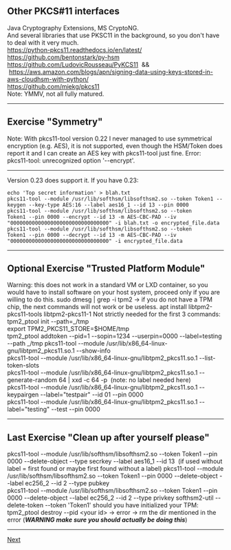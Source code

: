 ## Other PKCS#11 interfaces
Java Cryptography Extensions, MS CryptoNG.\
And several libraries that use PKSC11 in the background, so you don't
have to deal with it very much.\
<https://python-pkcs11.readthedocs.io/en/latest/>\
<https://github.com/bentonstark/py-hsm>\
<https://github.com/LudovicRousseau/PyKCS11>  &&
 <https://aws.amazon.com/blogs/apn/signing-data-using-keys-stored-in-aws-cloudhsm-with-python/>\
<https://github.com/miekg/pkcs11>\
Note: YMMV, not all fully matured.

--------------------
## Exercise "Symmetry"
Note: With pkcs11-tool version 0.22 I never managed to use symmetrical encryption (e.g. AES), it is not supported, even though the
HSM/Token does report it and I can create an AES key with pkcs11-tool just fine.
Error: pkcs11-tool: unrecognized option '--encrypt'.

-------------------
Version 0.23 does support it. If you have 0.23:
```
echo 'Top secret information' > blah.txt
pkcs11-tool --module /usr/lib/softhsm/libsofthsm2.so --token Token1 --keygen --key-type AES:16 --label aes16_1 --id 13 --pin 0000
pkcs11-tool --module /usr/lib/softhsm/libsofthsm2.so --token
Token1 --pin 0000 --encrypt --id 13 -m AES-CBC-PAD --iv "00000000000000000000000000000000" -i blah.txt -o encrypted_file.data
pkcs11-tool --module /usr/lib/softhsm/libsofthsm2.so --token
Token1 --pin 0000 --decrypt --id 13 -m AES-CBC-PAD --iv
"00000000000000000000000000000000" -i encrypted_file.data
```

---------------
## Optional Exercise "Trusted Platform Module"
Warning: this does not work in a standard VM or LXD container, so
you would have to install software on your host system, proceed only
if you are willing to do this.
sudo dmesg \| grep -i tpm2 → if you do not have a TPM chip, the next
commands will not work or be useless.
apt install libtpm2-pkcs11-tools libtpm2-pkcs11-1
Not strictly needed for the first 3 commands:\
tpm2_ptool init --path=_/tmp\
export TPM2_PKCS11_STORE=\$HOME/tmp\
tpm2_ptool addtoken --pid=1 --sopin=1234 --userpin=0000
--label=testing --path _/tmp
pkcs11-tool --module
/usr/lib/x86_64-linux-gnu/libtpm2_pkcs11.so.1 --show-info\
pkcs11-tool --module
/usr/lib/x86_64-linux-gnu/libtpm2_pkcs11.so.1 --list-token-slots\
pkcs11-tool --module
/usr/lib/x86_64-linux-gnu/libtpm2_pkcs11.so.1 --generate-random
64 \| xxd -c 64 -p  (note: no label needed here)\
pkcs11-tool --module
/usr/lib/x86_64-linux-gnu/libtpm2_pkcs11.so.1 --keypairgen
--label="testpair" --id 01 --pin 0000\
pkcs11-tool --module
/usr/lib/x86_64-linux-gnu/libtpm2_pkcs11.so.1 --label="testing"
--test --pin 0000

----------
## Last Exercise "Clean up after yourself please"
pkcs11-tool --module /usr/lib/softhsm/libsofthsm2.so --token
Token1 --pin 0000 --delete-object --type secrkey --label
aes16_1 --id 13  (if used without label = first found or maybe
first found without a label)
pkcs11-tool --module /usr/lib/softhsm/libsofthsm2.so --token
Token1 --pin 0000 --delete-object --label ec256_2 --id 2
--type pubkey\
pkcs11-tool --module /usr/lib/softhsm/libsofthsm2.so --token
Token1 --pin 0000 --delete-object --label ec256_2 --id 2
--type privkey
softhsm2-util --delete-token --token 'Token1'
should you have initialized your TPM: tpm2_ptool destroy --pid
\<your id> → error → rm the dir mentioned in the error (***WARNING make sure you should actually be doing this***)

--------------------
[Next](https://github.com/niek-sidn/hsm_workshop/blob/main/Slide18.md)
